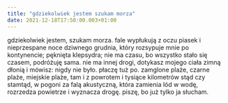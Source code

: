 ```yaml
---
title: "gdziekolwiek jestem szukam morza"
date: 2021-12-18T17:50:00.003+01:00
---
```

gdziekolwiek jestem, szukam morza. fale wypłukują z oczu piasek i nieprzespane noce dziwnego grudnia, który rozsypuje mnie po kontynencie; pęknięta klepsydra; nie ma czasu, bo wszystko stało się czasem, podróżuję sama. nie ma innej drogi, dotykasz mojego ciała zimną dłonią i mówisz: nigdy nie było. płaczę tuż po. zamglone plaże, czarne plaże, miejskie plaże, tam i z powrotem i tysiące kilometrów stąd czy stamtąd, w pogoni za falą akustyczną, która zamienia lód w wodę, rozrzedza powietrze i wyznacza drogę. piszę, bo już tylko ja słucham.
